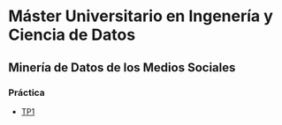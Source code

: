 # Máster Universitario en Ingenería y Ciencia de Datos
## Minería de Datos de los Medios Sociales


### Práctica
- [TP1](https://www.example.com)

